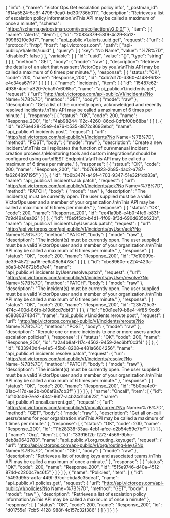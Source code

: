 {
  "info": {
    "name": "Victor Ops Get escalation policy info",
    "_postman_id": "614a5524-5c8f-4796-9ca0-bd30f736b011",
    "description": "Retrieves a list of escalation policy information.\nThis API may be called a maximum of once a minute",
    "schema": "https://schema.getpostman.com/json/collection/v2.0.0/"
  },
  "item": [
    {
      "name": "Alerts",
      "item": [
        {
          "id": "2083a379-58f9-4c29-8a12-999652f0c9d7",
          "name": "api_public.v1.alerts.uuid.get",
          "request": {
            "url": {
              "protocol": "http",
              "host": "api.victorops.com",
              "path": [
                "api-public/v1/alerts/:uuid"
              ],
              "query": [
                {
                  "key": "No Name",
                  "value": "%7B%7D",
                  "disabled": false
                }
              ],
              "variable": [
                {
                  "id": "uuid",
                  "value": "{}",
                  "type": "string"
                }
              ]
            },
            "method": "GET",
            "body": {
              "mode": "raw"
            },
            "description": "Retrieve the details of an alert that was sent VictorOps by you.\n\nThis API may be called a maximum of 6 times per minute."
          },
          "response": [
            {
              "status": "OK",
              "code": 200,
              "name": "Response_200",
              "id": "4db2d170-d360-4148-9b13-e4c34ea67f17"
            }
          ]
        }
      ]
    },
    {
      "name": "Incidents",
      "item": [
        {
          "id": "15487e62-4936-4ccf-a320-7eba97e6065c",
          "name": "api_public.v1.incidents.get",
          "request": {
            "url": "http://api.victorops.com/api-public/v1/incidents?No Name=%7B%7D",
            "method": "GET",
            "body": {
              "mode": "raw"
            },
            "description": "Get a list of the currently open, acknowledged and recently resolved incidents.\nThis API may be called a maximum of 6 times per minute."
          },
          "response": [
            {
              "status": "OK",
              "code": 200,
              "name": "Response_200",
              "id": "4ab98244-112c-4260-86cd-0dfbf00b68ba"
            }
          ]
        },
        {
          "id": "e276e428-25e9-4e76-b535-8872c8693ebd",
          "name": "api_public.v1.incidents.post",
          "request": {
            "url": "http://api.victorops.com/api-public/v1/incidents?No Name=%7B%7D",
            "method": "POST",
            "body": {
              "mode": "raw"
            },
            "description": "Create a new incident.\n\nThis call replicates the function of our\nmanual incident creation process.\nMonitoring tools and custom integrations\nshould be configured using our\nREST Endpoint.\n\nThis API may be called a maximum of 6 times per minute."
          },
          "response": [
            {
              "status": "OK",
              "code": 200,
              "name": "Response_200",
              "id": "b0769d23-2b85-4ac2-a787-fa6264897195"
            }
          ]
        },
        {
          "id": "fb6b3474-a49f-4703-9347-51e32f4dd83a",
          "name": "api_public.v1.incidents.ack.patch",
          "request": {
            "url": "http://api.victorops.com/api-public/v1/incidents/ack?No Name=%7B%7D",
            "method": "PATCH",
            "body": {
              "mode": "raw"
            },
            "description": "The incident(s) must be currently open.  The user supplied must be a valid VictorOps user and a member of your organization.\n\nThis API may be called a maximum of 6 times per minute."
          },
          "response": [
            {
              "status": "OK",
              "code": 200,
              "name": "Response_200",
              "id": "ee41a9b8-e4b0-4fe9-b831-7d9d49a0ea02"
            }
          ]
        },
        {
          "id": "f0e9f5cb-b4d1-4f09-8f3d-690d635b623b",
          "name": "api_public.v1.incidents.byUser.ack.patch",
          "request": {
            "url": "http://api.victorops.com/api-public/v1/incidents/byUser/ack?No Name=%7B%7D",
            "method": "PATCH",
            "body": {
              "mode": "raw"
            },
            "description": "The incident(s) must be currently open.  The user supplied must be a valid VictorOps user and a member of your organization.\n\nThis API may be called a maximum of 6 times per minute."
          },
          "response": [
            {
              "status": "OK",
              "code": 200,
              "name": "Response_200",
              "id": "7c10099c-de39-4572-aa16-ee6a08c8478c"
            }
          ]
        },
        {
          "id": "cbe8960e-c224-423a-b8a3-b74672b5e7e4",
          "name": "api_public.v1.incidents.byUser.resolve.patch",
          "request": {
            "url": "http://api.victorops.com/api-public/v1/incidents/byUser/resolve?No Name=%7B%7D",
            "method": "PATCH",
            "body": {
              "mode": "raw"
            },
            "description": "The incident(s) must be currently open.  The user supplied must be a valid VictorOps user and a member of your organization.\n\nThis API may be called a maximum of 6 times per minute."
          },
          "response": [
            {
              "status": "OK",
              "code": 200,
              "name": "Response_200",
              "id": "235725c3-474c-400d-86fb-b19d6cd7dbf3"
            }
          ]
        },
        {
          "id": "b0d1ee19-b8e4-4f85-9cd6-e58080374347",
          "name": "api_public.v1.incidents.reroute.post",
          "request": {
            "url": "http://api.victorops.com/api-public/v1/incidents/reroute?No Name=%7B%7D",
            "method": "POST",
            "body": {
              "mode": "raw"
            },
            "description": "Reroute one or more incidents to one or more users and/or escalation policies"
          },
          "response": [
            {
              "status": "OK",
              "code": 200,
              "name": "Response_200",
              "id": "a2a4b8af-117c-4562-9459-2ec6bff0c3f4"
            }
          ]
        },
        {
          "id": "833940d4-e4e5-45b6-8208-e481a6604256",
          "name": "api_public.v1.incidents.resolve.patch",
          "request": {
            "url": "http://api.victorops.com/api-public/v1/incidents/resolve?No Name=%7B%7D",
            "method": "PATCH",
            "body": {
              "mode": "raw"
            },
            "description": "The incident(s) must be currently open.  The user supplied must be a valid VictorOps user and a member of your organization.\n\nThis API may be called a maximum of 6 times per minute."
          },
          "response": [
            {
              "status": "OK",
              "code": 200,
              "name": "Response_200",
              "id": "5b0ba4e0-01ac-417d-ae2b-b06af9a7cb3f"
            }
          ]
        }
      ]
    },
    {
      "name": "Oncall",
      "item": [
        {
          "id": "bf100c06-7ee2-4341-96f7-a4b24d1cb623",
          "name": "api_public.v1.oncall.current.get",
          "request": {
            "url": "http://api.victorops.com/api-public/v1/oncall/current?No Name=%7B%7D",
            "method": "GET",
            "body": {
              "mode": "raw"
            },
            "description": "Get all on-call uesrs/teams for your organization.\n\nThis API may be called a maximum of 1 times per minute."
          },
          "response": [
            {
              "status": "OK",
              "code": 200,
              "name": "Response_200",
              "id": "11b28338-33aa-4eb1-afce-d2b54e59c7bf"
            }
          ]
        }
      ]
    },
    {
      "name": "Org",
      "item": [
        {
          "id": "33916f2b-f272-4569-9b5c-deb8a0642783",
          "name": "api_public.v1.org.routing_keys.get",
          "request": {
            "url": "http://api.victorops.com/api-public/v1/org/routing-keys?No Name=%7B%7D",
            "method": "GET",
            "body": {
              "mode": "raw"
            },
            "description": "Retrieves a list of routing keys and associated teams.\nThis API may be called a maximum of once a minute."
          },
          "response": [
            {
              "status": "OK",
              "code": 200,
              "name": "Response_200",
              "id": "515e9746-d40a-4512-874d-c2200c7e46f5"
            }
          ]
        }
      ]
    },
    {
      "name": "Policies",
      "item": [
        {
          "id": "5493d955-adfa-449f-97cd-ebda8c35deaf",
          "name": "api_public.v1.policies.get",
          "request": {
            "url": "http://api.victorops.com/api-public/v1/policies?No Name=%7B%7D",
            "method": "GET",
            "body": {
              "mode": "raw"
            },
            "description": "Retrieves a list of escalation policy information.\nThis API may be called a maximum of once a minute"
          },
          "response": [
            {
              "status": "OK",
              "code": 200,
              "name": "Response_200",
              "id": "d01755e1-7cb5-4128-988f-4c157c32f386"
            }
          ]
        }
      ]
    }
  ]
}